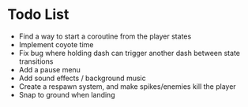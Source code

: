 ﻿# Todo List
- Find a way to start a coroutine from the player states
- Implement coyote time
- Fix bug where holding dash can trigger another dash between state transitions
- Add a pause menu
- Add sound effects / background music
- Create a respawn system, and make spikes/enemies kill the player
- Snap to ground when landing
